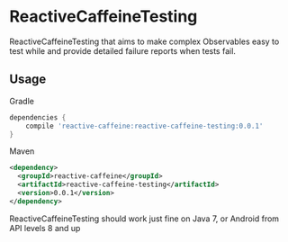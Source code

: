 # ReactiveCaffeineTesting

ReactiveCaffeineTesting that aims to make complex Observables easy to test while and provide detailed failure reports when tests fail.

## Usage
Gradle
```Groovy
dependencies {
    compile 'reactive-caffeine:reactive-caffeine-testing:0.0.1'
}
```
Maven
```XML
<dependency>
  <groupId>reactive-caffeine</groupId>
  <artifactId>reactive-caffeine-testing</artifactId>
  <version>0.0.1</version>
</dependency>
```

ReactiveCaffeineTesting should work just fine on Java 7, or Android from API levels 8 and up
